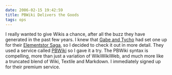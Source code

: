 ```yaml
---
date: 2006-02-15 19:42:59
title: PBWiki Delivers the Goods
tags: ops
---
```


I really wanted to give Wikis a chance, after all the buzz they have generated in the past few years.  I knew that [Gabe and Tycho](https://www.penny-arcade.com/) had set one up for their [Elementstor Saga](http://elothtes.pbwiki.com/), so I decided to check it out in more detail.  They used a service called [PBWiki](http://www.pbworks.com/wikis.html) so I gave it a try.  The PBWiki syntax is compelling, more than just a variation of WikiWikiWeb, and much more like a truncated blend of Wiki, Textile and Markdown.  I immediately signed up for their premium service.

